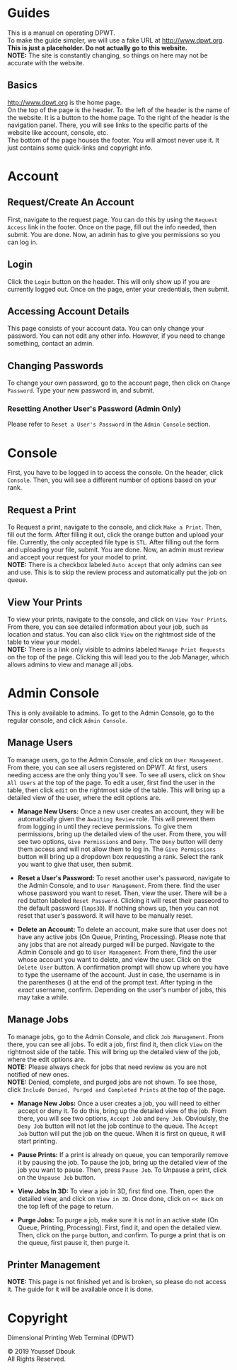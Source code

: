 # Guides
This is a manual on operating DPWT.\
To make the guide simpler, we will use a fake URL at http://www.dpwt.org. **This is just a placeholder. Do not actually go to this website.** \
**NOTE:** The site is constantly changing, so things on here may not be accurate with the website.

## Basics

http://www.dpwt.org is the home page.\
On the top of the page is the header. To the left of the header is the name of the website. It is a button to the home page. To the right of the header is the navigation panel. There, you will see links to the specific parts of the website like account, console, etc.\
The bottom of the page houses the footer. You will almost never use it. It just contains some quick-links and copyright info.

# Account

## Request/Create An Account

First, navigate to the request page. You can do this by using the `Request Access` link in the footer. Once on the page, fill out the info needed, then submit. You are done. Now, an admin has to give you permissions so you can log in.

## Login

Click the `Login` button on the header. This will only show up if you are currently logged out. Once on the page, enter your credentials, then submit.

## Accessing Account Details

This page consists of your account data. You can only change your password. You can not edit any other info. However, if you need to change something, contact an admin.

## Changing Passwords

To change your own password, go to the account page, then click on `Change Password`. Type your new password in, and submit.

### Resetting Another User's Password (Admin Only)

Please refer to `Reset a User's Password` in the `Admin Console` section.

# Console

First, you have to be logged in to access the console. On the header, click `Console`. Then, you will see a different number of options based on your rank.

## Request a Print

To Request a print, navigate to the console, and click `Make a Print`. Then, fill out the form. After filling it out, click the orange button and upload your file. Currently, the only accepted file type is `STL`. After filling out the form and uploading your file, submit. You are done. Now, an admin must review and accept your request for your model to print.\
**NOTE:** There is a checkbox labeled `Auto Accept` that only admins can see and use. This is to skip the review process and automatically put the job on queue.

## View Your Prints

To view your prints, navigate to the console, and click on `View Your Prints`. From there, you can see detailed information about your job, such as location and status. You can also click `View` on the rightmost side of the table to view your model.\
**NOTE:** There is a link only visible to admins labeled `Manage Print Requests` on the top of the page. Clicking this will lead you to the Job Manager, which allows admins to view and manage all jobs.

# Admin Console

This is only available to admins. To get to the Admin Console, go to the regular console, and click `Admin Console`.

## Manage Users
 
To manage users, go to the Admin Console, and click on `User Management`. From there, you can see all users registered on DPWT. At first, users needing access are the only thing you'll see. To see all users, click on `Show All Users` at the top of the page. To edit a user, first find the user in the table, then click `edit` on the rightmost side of the table. This will bring up a detailed view of the user, where the edit options are.

- **Manage New Users:** Once a new user creates an account, they will be automatically given the `Awaiting Review` role. This will prevent them from logging in until they recieve permissions. To give them permissions, bring up the detailed view of the user. From there, you will see two options, `Give Permissions` and `Deny`. The `Deny` button will deny them access and will not allow them to log in. The `Give Permissions` button will bring up a dropdown box requesting a rank. Select the rank you want to give that user, then submit.

- **Reset a User's Password:** To reset another user's password, navigate to the Admin Console, and to `User Management`. From there. find the user whose password you want to reset. Then, view the user. There will be a red button labeled `Reset Password`. Clicking it will reset their passeord to the default password (`lmps3D`). If nothing shows up, then you can not reset that user's password. It will have to be manually reset.

- **Delete an Account:** To delete an account, make sure that user does not have any active jobs (On Queue, Printing, Processing). Please note that any jobs that are not already purged will be purged. Navigate to the Admin Console and go to `User Management`. From there, find the user whose account you want to delete, and view the user. Click on the `Delete User` button. A confirmation prompt will show up where you have to type the username of the account. Just in case, the username is in the parentheses () at the end of the prompt text. After typing in the *exact* username, confirm. Depending on the user's number of jobs, this may take a while.

## Manage Jobs

To manage jobs, go to the Admin Console, and click `Job Management`. From there, you can see all jobs. To edit a job, first find it, then click `View` on the rightmost side of the table. This will bring up the detailed view of the job, where the edit options are.\
**NOTE:** Please always check for jobs that need review as you are not notified of new ones.\
**NOTE:** Denied, complete, and purged jobs are not shown. To see those, click `Include Denied, Purged and Completed Prints` at the top of the page.

- **Manage New Jobs:** Once a user creates a job, you will need to either accept or deny it. To do this, bring up the detailed view of the job. From there, you will see two options, `Accept Job` and `Deny Job`. Obvioulsly, the `Deny Job` button will not let the job continue to the queue. The `Accept Job` button will put the job on the queue. When it is first on queue, it will start printing.

- **Pause Prints:** If a print is already on queue, you can temporarily remove it by pausing the job. To pause the job, bring up the detailed view of the job you want to pause. Then, press `Pause Job`. To Unpause a print, click on the `Unpause Job` button.

- **View Jobs In 3D:** To view a job in 3D, first find one. Then, open the detailed view, and click on `View in 3D`. Once done, click on `<< Back` on the top left of the page to return.

- **Purge Jobs:** To purge a job, make sure it is not in an active state (On Queue, Printing, Processing). First, find it, and open the detailed view. Then, click on the `purge` button, and confirm. To purge a print that is on the queue, first pause it, then purge it.

## Printer Management

**NOTE:** This page is not finished yet and is broken, so please do not access it. The guide for it will be available once it is done.



# Copyright

Dimensional Printing Web Terminal (DPWT)

© 2019  Youssef Dbouk\
All Rights Reserved.
